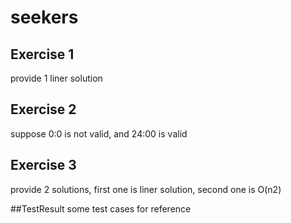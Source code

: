 # seekers

## Exercise 1
provide 1 liner solution

## Exercise 2
suppose 0:0 is not valid, and 24:00 is valid

## Exercise 3
provide 2 solutions, 
first one is liner solution, 
second one is O(n2)

##TestResult
some test cases for reference
